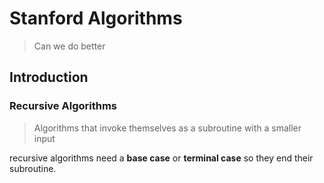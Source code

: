 # Stanford Algorithms

> Can we do better

## Introduction

### Recursive Algorithms

> Algorithms that invoke themselves as a subroutine with a smaller input

recursive algorithms need a **base case** or **terminal case** so they end their subroutine.
